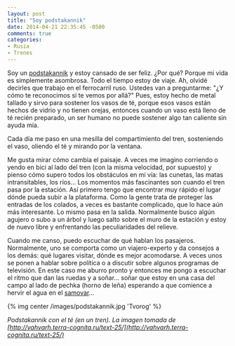 ```yaml
---
layout: post
title: "Soy podstakannik"
date: 2014-04-21 22:35:45 -0500
comments: true
categories:
- Rusia
- Trenes
---
```


Soy un [podstakannik](http://en.wikipedia.org/wiki/Podstakannik) y estoy
cansado de ser feliz. ¿Por qué? Porque mi vida es simplemente asombrosa.
Todo el tiempo estoy de viaje. Ah, olvidé decirles que trabajo en el
ferrocarril ruso. Ustedes van a preguntarme: "¿Y cómo te reconocimos
si te vemos por allá?" Pues, estoy hecho de metal tallado y sirvo para
sostener los vasos de té, porque esos vasos están hechos de vidrio y no
tienen orejas, entonces cuando un vaso está lleno de té recién preparado,
un ser humano no puede sostener algo tan caliente sin ayuda mía.

Cada día me paso en una mesilla del compartimiento del tren,
sosteniendo el vaso, oliendo el té y mirando por la ventana.

Me gusta mirar cómo cambia el paisaje. A veces me imagino corriendo
o yendo en bici al lado del tren (con la misma velocidad, por supuesto)
y pienso cómo supero todos los obstáculos en mi vía: las cunetas, las matas
intransitables, los ríos... Los momentos más fascinantes son cuando el tren
pasa por la estación. Así primero tengo que encontrar muy rápido el lugar dónde
pueda subir a la plataforma. Como la gente trata de proteger las entradas de
los colados, a veces es bastante complicado, que lo hace aún más interesante.
Lo mismo pasa en la salida. Normalmente busco algún agujero o subo a un árbol
y luego salto sobre el muro de la estación y estoy de nuevo libre y enfrentando
las peculiaridades del relieve.

Cuando me canso, puedo escuchar de qué hablan los pasajeros.
Normalmente, uno se comporta como un viajero-experto y da consejos a los demás:
qué lugares visitar, dónde es mejor acomodarse. A veces unos se ponen a
hablar sobre política o a discutir sobre algunos programas de televisión.
En este caso me aburro pronto y entonces me pongo a escuchar el ritmo
que dan las ruedas y a soñar... soñar que estoy en una casa del campo al lado
de pechka (horno de leña) esperando a que comience a hervir el agua en
el [samovar](http://es.wikipedia.org/wiki/Samovar)...

{% img center /images/podstakannik.jpg 'Tvorog' %}

*Podstakannik con el té (en un tren). La imagen tomada de [http://vahvarh.terra-cognita.ru/text-25/](http://vahvarh.terra-cognita.ru/text-25/)*
